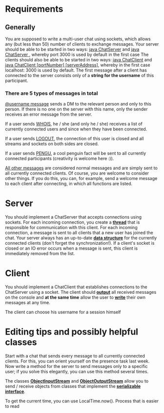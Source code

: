 

# Requirements
## Generally
You are supposed to write a multi-user chat using sockets, which allows any (but less than 50) number of clients to exchange messages.
Your server should be able to be started in two ways: <u>java ChatServer</u> and <u>java ChatServer <port></u>, whereby port 3000 is used by default in the first case
The clients should also be able to be started in two ways: <u>java ChatClient</u> and <u>java ChatClient [portNumber] [serverAddress]</u>, whereby in the first case localhost: 3000 is used by default.
The first message after a client has connected to the server consists only of a **string for the username** of this participant.

### There are 5 types of messages in total

<u>@username <blank> message</u> sends a DM to the relevant person and only to this person. If there is no one on the server with this name, only the sender receives an error message from the server.

If a user sends <u>WHOIS</u>, he / she (and only he / she) receives a list of currently connected users and since when they have been connected.

If a user sends <u>LOGOUT</u>, the connection of this user is closed and all streams and sockets on both sides are closed.

If a user sends <u>PENGU</u>, a cool penguin fact will be sent to all currently connected participants (creativity is welcome here :)).

<u>All other messages</u> are considered normal messages and are simply sent to all currently connected clients. Of course, you are welcome to consider other things. If you do this, you can, for example, send a welcome message to each client after connecting, in which all functions are listed.

# Server
You should implement a ChatServer that accepts connections using sockets.
For each incoming connection, you create a **<u>thread</u>** that is responsible for communication with this client.
For each incoming connection, a message is sent to all clients that a new user has joined the chat.
Your server always has an up-to-date **<u>data structure</u>** for the currently connected clients (don't forget the synchronization!).
If a client's socket is closed or an IO error occurs when a message is sent, this client is immediately removed from the list.

# Client
You should implement a ChatClient that establishes connections to the ChatServer using a socket.
The client should **<u>output</u>** all received messages on the console and **at the same time** allow the user to **<u>write</u>** their own messages at any time.

The client can choose his username for a session himself

# Editing tips and possibly helpful classes

Start with a chat that sends every message to all currently connected clients. For this, you can orient yourself on the presence task last week.
Now write a method for the server to send messages only to a specific user; if you solve this elegantly, you can use this method several times.

The classes **<u>ObjectInputStream</u>** and **<u>ObjectOutputStream</u>** allow you to send / receive objects from classes that implement the **<u>serializable interface</u>**.

To get the current time, you can use LocalTime.now().
Process that is easier to read